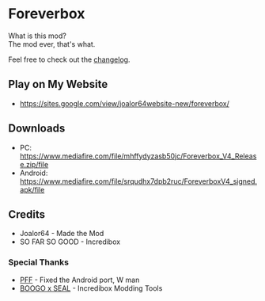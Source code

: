# Foreverbox
What is this mod? <br>
The mod ever, that's what.

Feel free to check out the [changelog](/CHANGELOG.md).

## Play on My Website
* https://sites.google.com/view/joalor64website-new/foreverbox/

## Downloads
* PC: https://www.mediafire.com/file/mhffydyzasb50jc/Foreverbox_V4_Release.zip/file
* Android: https://www.mediafire.com/file/srqudhx7dpb2ruc/ForeverboxV4_signed.apk/file

## Credits
* Joalor64 - Made the Mod
* SO FAR SO GOOD - Incredibox

### Special Thanks
* [PFF](https://www.youtube.com/@Incredifrance62) - Fixed the Android port, W man
* [BOOGO x SEAL](https://boogoxseal.xyz) - Incredibox Modding Tools